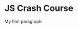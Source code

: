 <!DOCTYPE html>
<html>
<body>

<h1>JS Crash Course</h1>
<p>My first paragraph.</p>

</body>
<script> src="main.js"</script>
 
</html>